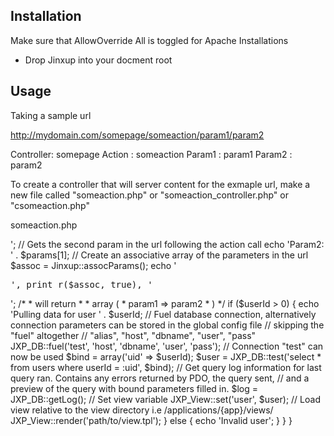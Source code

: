 Installation
-------------
Make sure that AllowOverride All is toggled for Apache Installations

- Drop Jinxup into your docment root

Usage
------
Taking a sample url

http://mydomain.com/somepage/someaction/param1/param2

Controller: somepage
Action    : someaction
Param1    : param1
Param2    : param2

To create a controller that will server content for the exmaple url, make a new file called "someaction.php" or "someaction_controller.php" or "csomeaction.php"

someaction.php

<?php

	class SomeAction_Controller
{
	public function someactionAction($userId = 0)
	{
		$params = Jinxup::getParams();

		// The first param is passed as a function argument if any
		// Alternatively $params[0] will also contain the first parameter following the action call
		echo 'UserId: ' . $userId;
		echo '<br />';
		// Gets the second param in the url following the action call
		echo 'Param2: ' . $params[1];
		
		// Create an associative array of the parameters in the url
		$assoc  = Jinxup::assocParams();
		
		echo '<pre>', print_r($assoc, true), '</pre>';
		
		/*
		 * will return
		 * 
		 * array (
		 *  param1 => param2
		 * )
		 */

		if ($userId > 0)
		{
			echo 'Pulling data for user ' . $userId;

			// Fuel database connection, alternatively connection parameters can be stored in the global config file
			// skipping the "fuel" altogether
			// "alias", "host", "dbname", "user", "pass"
			JXP_DB::fuel('test', 'host', 'dbname', 'user', 'pass');

			// Connection "test" can now be used
			$bind = array('uid' => $userId);
			$user = JXP_DB::test('select * from users where userId = :uid', $bind);
			
			// Get query log information for last query ran. Contains any errors returned by PDO, the query sent,
			// and a preview of the query with bound parameters filled in.
			$log = JXP_DB::getLog();

			// Set view variable
			JXP_View::set('user', $user);

			// Load view relative to the view directory i.e /applications/{app}/views/
			JXP_View::render('path/to/view.tpl');

		} else {

			echo 'Invalid user';
		}
	}
}
